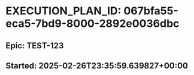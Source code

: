 # EXECUTION_PLAN_ID: 067bfa55-eca5-7bd9-8000-2892e0036dbc

## Epic: TEST-123
## Started: 2025-02-26T23:35:59.639827+00:00

